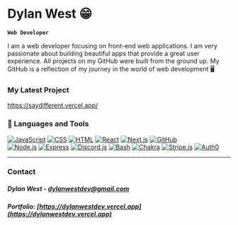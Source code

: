 # Dylan West 😁

**`Web Developer`**

I am a web developer focusing on front-end web applications. I am very passionate about building beautiful apps that provide a great user experience. All projects on my GitHub were built from the ground up. My GitHub is a reflection of my journey in the world of web development 🖥️

### My Latest Project

https://saydifferent.vercel.app/

### 🧰 Languages and Tools

[Next.js]: https://img.shields.io/badge/Next.js-E4E9FF?style=for-the-badge
[Next-url]: https://nextjs.org/
[JavaScript]: https://custom-icon-badges.demolab.com/badge/JavaScript-F0DB4F?style=for-the-badge
[JavaScript-url]: https://javascript.com/
[CSS]: https://custom-icon-badges.demolab.com/badge/CSS-3E8FC6?style=for-the-badge
[CSS-url]: https://css-tricks.com/
[HTML]: https://custom-icon-badges.demolab.com/badge/HTML-E54D25?style=for-the-badge
[HTML-url]: https://html.com/
[React]: https://img.shields.io/badge/React-61DAFB?style=for-the-badge
[React-url]: https://react.dev/
[GitHub]: https://img.shields.io/badge/GitHub-FFFFFF?style=for-the-badge
[Github-url]: https://github.com/
[Node.js]: https://img.shields.io/badge/Node.js-83CD29?style=for-the-badge
[Node-url]: https://nodejs.org/
[Express]: https://img.shields.io/badge/Express-000000?style=for-the-badge
[Express-url]:https://expressjs.com/
[Discord.js]: https://img.shields.io/badge/Discord.js-404EED?style=for-the-badge
[Discord-url]: https://discordjs.org/
[Bash]: https://img.shields.io/badge/Bash-505050?style=for-the-badge
[Bash-url]: https://gnu.org/software/bash
[Chakra]: https://img.shields.io/badge/Chakra_UI-008080?style=for-the-badge
[Chakra-url]: https://chakra-ui.com/
[Stripe]: https://img.shields.io/badge/Stripe.js-556CD6?style=for-the-badge
[Stripe-url]: https://stripe.com/
[Auth0]: https://img.shields.io/badge/Auth0-000000?style=for-the-badge
[Auth0-url]: https://auth0.com/

[![JavaScript][JavaScript]][Javascript-url]
[![CSS][CSS]][CSS-url]
[![HTML][HTML]][HTML-url]
[![React][React]][React-url]
[![Next.js][Next.js]][Next-url]
[![GitHub][GitHub]][Github-url]     
[![Node.js][Node.js]][Node-url]
[![Express][Express]][Express-url]
[![Discord.js][Discord.js]][Discord-url]
[![Bash][Bash]][Bash-url]
[![Chakra][Chakra]][Chakra-url]
[![Stripe.js][Stripe]][Stripe-url]
[![Auth0][Auth0]][Auth0-url]

---

### Contact

##### Dylan West  - dylanwestdev@gmail.com

##### Portfolio: [https://dylanwestdev.vercel.app](https://dylanwestdev.vercel.app)
